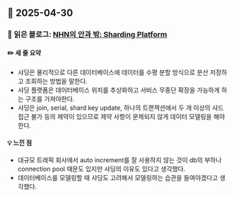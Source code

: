 ## 📅 2025-04-30
### 📖 읽은 블로그: [NHN의 안과 밖: Sharding Platform](https://d2.naver.com/helloworld/14822)
#### ✏️ 세 줄 요약
- 샤딩은 물리적으로 다른 데이터베이스에 데이터를 수평 분할 방식으로 분산 저장하고 조회하는 방법을 말한다.
- 샤딩 플랫폼은 데이터베이스 위치를 추상화하고 서비스 무중단 확장을 가능하게 하는 구조를 가져야한다.
- 샤딩은 join, serial, shard key update, 하나의 트랜잭션에서 두 개 이상의 샤드 접근 불가 등의 제약이 있으므로 제약 사항이 문제되지 않게 데이터 모델링을 해야한다.
#### 💡 느낀 점
- 대규모 트래픽 회사에서 auto increment를 잘 사용하지 않는 것이 db의 부하나 connection pool 때문도 있지만 샤딩의 이유도 있다고 생각했다.
- 데이터베이스를 모델링할 때 샤딩도 고려해서 모델링하는 습관을 들여야겠다고 생각했다.
